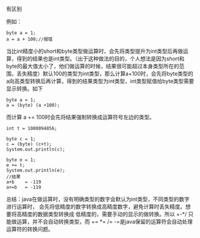 有区别

例如：

```
byte a = 1;
a = a + 100;//报错
```
当比int精度小的short和byte类型做运算时，会先将类型提升为int类型后再做运算，得到的结果也是int类型。（出于这种做法的目的，个人想法是因为short和byte的最大值太小了，他们做运算的时候，结果很可能超过本身类型所在的范围，丢失精度）默认100的类型为int类型，那么计算a+100时，会先将byte类型的a向高类型转换后再计算，得到的结果类型为int类型，int类型赋值给byte类型需要显示转换。如下


```
byte a = 1;
a = (byte) (a +100);
```

而计算 a += 100时会先将结果强制转换成运算符号左边的类型。


```
int t = 1000094856;
        
byte c = 1;
c = (byte) (c+t);
System.out.println(c);

byte e = 1;
e += t;
System.out.println(e);
//结果
a+b    = -119
a+=b   = -119
```

总结：java在做运算时，没有明确类型的数字会默认为int类型，不同类型的数字进行运算时，
会先将低精度的数字转换成高精度数字，避免计算时丢失精度。想要将高精度的数据类型转换成
低精度的，需要手动的显示的做转换。所以 +-*/ 只能做运算，并不会自动转换类型，而
+=  *=  /=  -=是java保留的运算符会自动处理运算符的转换问题。

